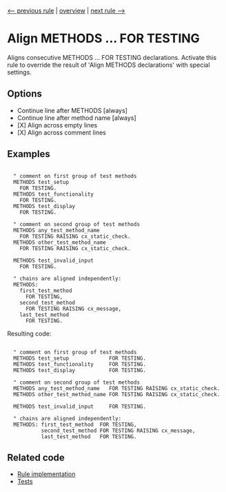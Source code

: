 [<-- previous rule](AlignMethodsDeclarationRule.md) | [overview](../rules.md) | [next rule -->](AlignMethodsRedefinitionRule.md)

# Align METHODS ... FOR TESTING

Aligns consecutive METHODS ... FOR TESTING declarations. Activate this rule to override the result of 'Align METHODS declarations' with special settings.

## Options

* Continue line after METHODS \[always\]
* Continue line after method name \[always\]
* \[X\] Align across empty lines
* \[X\] Align across comment lines

## Examples


```ABAP

  " comment on first group of test methods
  METHODS test_setup
    FOR TESTING.
  METHODS test_functionality
    FOR TESTING.
  METHODS test_display
    FOR TESTING.

  " comment on second group of test methods
  METHODS any_test_method_name
    FOR TESTING RAISING cx_static_check.
  METHODS other_test_method_name
    FOR TESTING RAISING cx_static_check.

  METHODS test_invalid_input
    FOR TESTING.

  " chains are aligned independently:
  METHODS:
    first_test_method
      FOR TESTING,
    second_test_method
      FOR TESTING RAISING cx_message,
    last_test_method
      FOR TESTING.

```

Resulting code:

```ABAP

  " comment on first group of test methods
  METHODS test_setup             FOR TESTING.
  METHODS test_functionality     FOR TESTING.
  METHODS test_display           FOR TESTING.

  " comment on second group of test methods
  METHODS any_test_method_name   FOR TESTING RAISING cx_static_check.
  METHODS other_test_method_name FOR TESTING RAISING cx_static_check.

  METHODS test_invalid_input     FOR TESTING.

  " chains are aligned independently:
  METHODS: first_test_method  FOR TESTING,
           second_test_method FOR TESTING RAISING cx_message,
           last_test_method   FOR TESTING.
```

## Related code

* [Rule implementation](../../com.sap.adt.abapcleaner/src/com/sap/adt/abapcleaner/rules/alignment/AlignMethodsForTestingRule.java)
* [Tests](../../test/com.sap.adt.abapcleaner.test/src/com/sap/adt/abapcleaner/rules/alignment/AlignMethodsForTestingTest.java)

